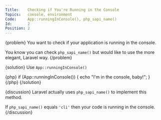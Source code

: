 ```yaml
---
Title:    Checking if You're Running in the Console
Topics:   console, environment
Code:     App::runningInConsole(), php_sapi_name()
Id:       2
Position: 2
---
```


{problem}
You want to check if your application is running in the console.

You know you can check `php_sapi_name()` but would like to use the more elegant, Laravel way.
{/problem}

{solution}
Use `App::runningInConsole()`

{php}
if (App::runningInConsole())
{
	echo "I'm in the console, baby!";
}
{/php}
{/solution}

{discussion}
Laravel actually uses `php_sapi_name()` to implement this method.

If `php_sapi_name()` equals `'cli'` then your code is running in the console.
{/discussion}
